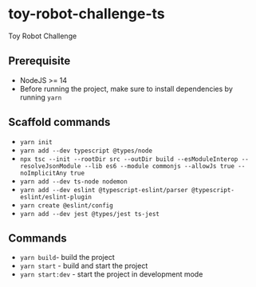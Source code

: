 # toy-robot-challenge-ts
Toy Robot Challenge

## Prerequisite
- NodeJS >= 14
- Before running the project, make sure to install dependencies by running `yarn`
## Scaffold commands
- `yarn init`
- `yarn add --dev typescript @types/node`
- `npx tsc --init --rootDir src --outDir build --esModuleInterop --resolveJsonModule --lib es6 --module commonjs --allowJs true --noImplicitAny true`
- `yarn add --dev ts-node nodemon`
- `yarn add --dev eslint @typescript-eslint/parser @typescript-eslint/eslint-plugin`
- `yarn create @eslint/config`
- `yarn add --dev jest @types/jest ts-jest`
## Commands
- `yarn build`- build the project
- `yarn start` - build and start the project
- `yarn start:dev` - start the project in development mode
